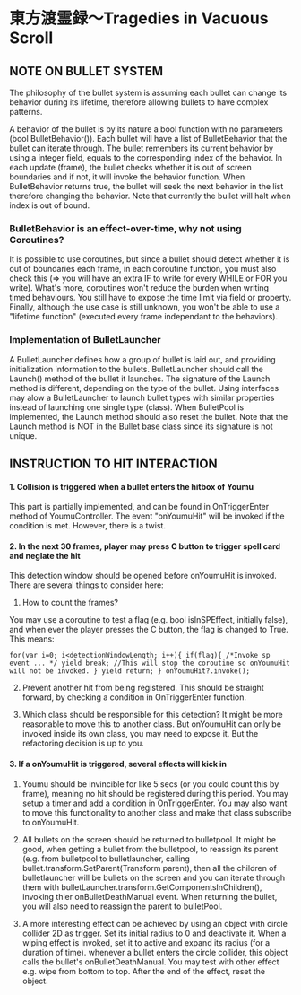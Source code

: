 # 東方渡霊録～Tragedies in Vacuous Scroll

## NOTE ON BULLET SYSTEM

The philosophy of the bullet system is assuming each bullet can change its behavior during its lifetime, therefore allowing bullets to have complex patterns.

A behavior of the bullet is by its nature a bool function with no parameters (bool BulletBehavior()). Each bullet will have a list of BulletBehavior that the bullet can iterate through. The bullet remembers its current behavior by using a integer field, equals to the corresponding index of the behavior. In each update (frame), the bullet checks whether it is out of screen boundaries and if not, it will invoke the behavior function. When BulletBehavior returns true, the bullet will seek the next behavior in the list therefore changing the behavior. Note that currently the bullet will halt when index is out of bound.

### BulletBehavior is an effect-over-time, why not using Coroutines?

It is possible to use coroutines, but since a bullet should detect whether it is out of boundaries each frame, in each coroutine function, you must also check this (=> you will have an extra IF to write for every WHILE or FOR you write). What's more, coroutines won't reduce the burden when writing timed behaviours. You still have to expose the time limit via field or property. Finally, although the use case is still unknown, you won't be able to use a "lifetime function" (executed every frame independant to the behaviors).

### Implementation of BulletLauncher

A BulletLauncher defines how a group of bullet is laid out, and providing initialization information to the bullets. BulletLauncher should call the Launch() method of the bullet it launches. The signature of the Launch method is different, depending on the type of the bullet. Using interfaces may alow a BulletLauncher to launch bullet types with similar properties instead of launching one single type (class). When BulletPool is implemented, the Launch method should also reset the bullet. Note that the Launch method is NOT in the Bullet base class since its signature is not unique.


## INSTRUCTION TO HIT INTERACTION ##

#### 1. Collision is triggered when a bullet enters the hitbox of Youmu ####

This part is partially implemented, and can be found in OnTriggerEnter method of YoumuController. The event "onYoumuHit" will be invoked if the condition is met. However, there is a twist.

#### 2. In the next 30 frames, player may press C button to trigger spell card and neglate the hit ####

This detection window should be opened before onYoumuHit is invoked. There are several things to consider here:

1. How to count the frames? 

You may use a coroutine to test a flag (e.g. bool isInSPEffect, initially false), and when ever the player presses the C button, the flag is changed to True. This means:

`
for(var i=0; i<detectionWindowLength; i++){
  if(flag){
    /*Invoke sp event
    ...
    */
    yield break; //This will stop the coroutine so onYoumuHit will not be invoked.
  }
  yield return;
}
onYoumuHit?.invoke();
`

2. Prevent another hit from being registered. This should be straight forward, by checking a condition in OnTriggerEnter function.

3. Which class should be responsible for this detection? It might be more reasonable to move this to another class. But onYoumuHit can only be invoked inside its own class, you may need to expose it.  But the refactoring decision is up to you.

#### 3. If a onYoumuHit is triggered, several effects will kick in ####

1. Youmu should be invincible for like 5 secs (or you could count this by frame), meaning no hit should be registered during this period. You may setup a timer and add a condition in OnTriggerEnter. You may also want to move this functionality to another class and make that class subscribe to onYoumuHit.

2. All bullets on the screen should be returned to bulletpool. It might be good, when getting a bullet from the bulletpool, to reassign its parent (e.g. from bulletpool to bulletlauncher, calling bullet.transform.SetParent(Transform parent), then all the children of bulletlauncher will be bullets on the screen and you can iterate through them with bulletLauncher.transform.GetComponentsInChildren<Type of Bullet>(), invoking thier onBulletDeathManual event. When returning the bullet, you will also need to reassign the parent to bulletPool. 

3. A more interesting effect can be achieved by using an object with circle collider 2D as trigger. Set its initial radius to 0 and deactivate it. When a wiping effect is invoked, set it to active and expand its radius (for a duration of time). whenever a bullet enters the circle collider, this object calls the bullet's onBulletDeathManual. You may test with other effect e.g. wipe from bottom to top. After the end of the effect, reset the object.
